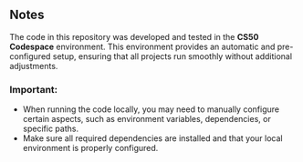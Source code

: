 ## Notes

The code in this repository was developed and tested in the **CS50 Codespace** environment. This environment provides an automatic and pre-configured setup, ensuring that all projects run smoothly without additional adjustments.

### Important:
- When running the code locally, you may need to manually configure certain aspects, such as environment variables, dependencies, or specific paths.
- Make sure all required dependencies are installed and that your local environment is properly configured.
